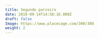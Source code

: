 ```yaml
---
title: Segundo parceiro
date: 2018-09-14T14:58:16.000Z
draft: false
Image: https://www.placecage.com/300/300
weight: 2
---
```




